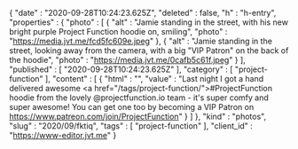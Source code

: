 {
  "date" : "2020-09-28T10:24:23.625Z",
  "deleted" : false,
  "h" : "h-entry",
  "properties" : {
    "photo" : [ {
      "alt" : "Jamie standing in the street, with his new bright purple Project Function hoodie on, smiling",
      "photo" : "https://media.jvt.me/fcd5fc609e.jpeg"
    }, {
      "alt" : "Jamie standing in the street, looking away from the camera, with a big \"VIP Patron\" on the back of the hoodie",
      "photo" : "https://media.jvt.me/0cafb5c61f.jpeg"
    } ],
    "published" : [ "2020-09-28T10:24:23.625Z" ],
    "category" : [ "project-function" ],
    "content" : [ {
      "html" : "",
      "value" : "Last night I got a hand delivered awesome <a href=\"/tags/project-function/\">#ProjectFunction</a> hoodie from the lovely @projectfunction.io team - it's super comfy and super awesome! You can get one too by becoming a VIP Patron on https://www.patreon.com/join/ProjectFunction"
    } ]
  },
  "kind" : "photos",
  "slug" : "2020/09/fktiq",
  "tags" : [ "project-function" ],
  "client_id" : "https://www-editor.jvt.me"
}
